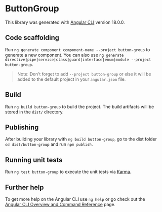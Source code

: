 # ButtonGroup

This library was generated with [Angular CLI](https://github.com/angular/angular-cli) version 18.0.0.

## Code scaffolding

Run `ng generate component component-name --project button-group` to generate a new component. You can also use `ng generate directive|pipe|service|class|guard|interface|enum|module --project button-group`.
> Note: Don't forget to add `--project button-group` or else it will be added to the default project in your `angular.json` file. 

## Build

Run `ng build button-group` to build the project. The build artifacts will be stored in the `dist/` directory.

## Publishing

After building your library with `ng build button-group`, go to the dist folder `cd dist/button-group` and run `npm publish`.

## Running unit tests

Run `ng test button-group` to execute the unit tests via [Karma](https://karma-runner.github.io).

## Further help

To get more help on the Angular CLI use `ng help` or go check out the [Angular CLI Overview and Command Reference](https://angular.io/cli) page.
